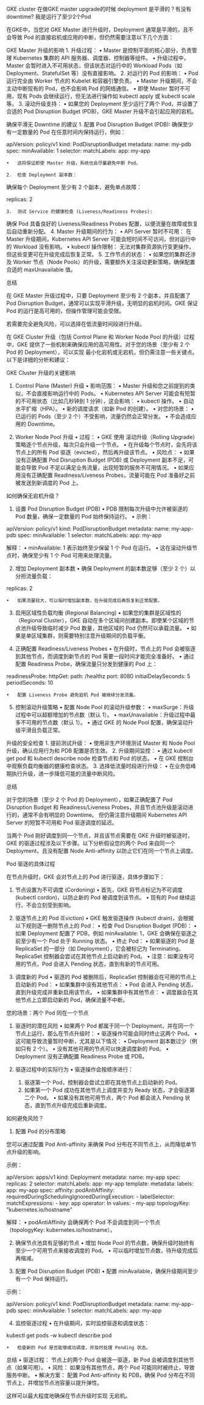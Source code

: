 GKE  cluster 在做GKE  master upgrade的时候 deployment 是平滑的？有没有downtime? 我是运行了至少2个Pod 


在GKE中，当您对 GKE Master 进行升级时，Deployment 通常是平滑的，且不会导致 Pod 的直接宕机或应用的中断，但仍然需要注意以下几个方面：

GKE Master 升级的影响
	1.	升级过程：
	•	Master 是控制平面的核心部分，负责管理 Kubernetes 集群的 API 服务器、调度器、控制器等组件。
	•	升级过程中，Master 会暂时进入不可用状态，但该状态对运行中的 Workload Pods（如 Deployment、StatefulSet 等）没有直接影响。
	2.	对运行的 Pod 的影响：
	•	Pod 运行完全由 Worker 节点的 Kubelet 和容器引擎负责。
	•	Master 升级期间，不会主动中断现有的 Pod，也不会影响 Pod 的网络通信。
	•	即使 Master 暂时不可用，现有 Pods 会继续运行，但无法进行操作如 kubectl apply 或 kubectl scale 等。
	3.	滚动升级支持：
	•	如果您的 Deployment 至少运行了两个 Pod，并设置了合适的 Pod Disruption Budget (PDB)，GKE Master 升级不会引起应用的宕机。

确保平滑无 Downtime 的建议
	1.	配置 Pod Disruption Budget (PDB):
确保至少有一定数量的 Pod 在任意时间内保持运行，例如：

apiVersion: policy/v1
kind: PodDisruptionBudget
metadata:
  name: my-pdb
spec:
  minAvailable: 1
  selector:
    matchLabels:
      app: my-app

	•	这将保证即使 Master 升级，系统也会尽量避免中断 Pod。

	2.	检查 Deployment 副本数：
确保每个 Deployment 至少有 2 个副本，避免单点故障：

replicas: 2


	3.	测试 Service 的健康检查 (Liveness/Readiness Probes):
确保 Pod 具备良好的 Liveness/Readiness Probes 配置，以便流量在故障或恢复后自动重新分配。
	4.	Master 升级期间的行为：
	•	API Server 暂时不可用： 在 Master 升级期间，Kubernetes API Server 可能会短时间不可访问，但对运行中的 Workload 没有影响。
	•	kubectl 操作限制： 无法对集群资源执行变更操作，但这些变更可在升级完成后恢复正常。
	5.	工作节点的状态：
	•	如果您的集群还涉及 Worker 节点（Node Pools）的升级，需要额外关注滚动更新策略，确保配置合适的 maxUnavailable 值。

总结

在 GKE Master 升级过程中，只要 Deployment 至少有 2 个副本，并且配置了 Pod Disruption Budget，通常可以实现平滑升级，无明显的宕机时间。GKE 保证 Pod 的运行是高可用的，但操作管理可能会受限。

若需要完全避免风险，可以选择在低流量时间段进行升级。


在 GKE Cluster 升级（包括 Control Plane 和 Worker Node Pool 的升级）过程中，GKE 提供了一些机制来确保应用的高可用性。对于您的场景（至少有 2 个 Pod 的 Deployment），可以实现 最小化宕机或无宕机，但仍需注意一些关键点。以下是详细的分析和建议：

GKE Cluster 升级的关键影响

1. Control Plane (Master) 升级
	•	影响范围：
	•	Master 升级和您之前提到的类似，不会直接影响运行中的 Pods。
	•	Kubernetes API Server 可能会有短暂的不可用状态（比如几秒钟到 1 分钟），这会影响：
	•	kubectl 操作。
	•	自动水平扩缩（HPA）。
	•	新的调度请求（如新 Pod 的创建）。
	•	对您的场景：
	•	已运行的 Pods（至少 2 个）不受影响，流量仍然会正常分发。
	•	不会造成应用的 Downtime。

2. Worker Node Pool 升级
	•	过程：
	•	GKE 使用 滚动升级（Rolling Upgrade）策略逐个节点升级，每次只会升级一个节点。
	•	在升级每个节点时，会先将该节点上的所有 Pod 驱逐（evicted），然后再升级该节点。
	•	风险点：
	•	如果没有正确配置 Pod Disruption Budget (PDB) 或 Deployment 副本不足，可能会导致 Pod 不足以满足业务流量，出现短暂的服务不可用情况。
	•	如果应用没有正确配置 Readiness/Liveness Probes，流量可能在 Pod 准备好之前被发送到新调度的 Pod 上。

如何确保无宕机升级？

1. 设置 Pod Disruption Budget (PDB)
	•	PDB 限制每次升级中允许被驱逐的 Pod 数量，确保一定数量的 Pod 始终保持运行。
	•	示例：

apiVersion: policy/v1
kind: PodDisruptionBudget
metadata:
  name: my-app-pdb
spec:
  minAvailable: 1
  selector:
    matchLabels:
      app: my-app

解释：
	•	minAvailable: 1 表示始终至少保留 1 个 Pod 在运行。
	•	这在滚动升级节点时，确保至少有 1 个 Pod 可用来处理流量。

2. 增加 Deployment 副本数
	•	确保 Deployment 的副本数足够（至少 2 个）以分担流量负载：

replicas: 2


	•	如果流量较大，可以临时增加副本数，在升级完成后再恢复到正常配置。

3. 启用区域性负载均衡 (Regional Balancing)
	•	如果您的集群是区域性的（Regional Cluster），GKE 自动在多个区域间创建副本。即使某个区域的节点池升级导致临时减少 Pod 数量，其他区域的 Pod 仍然可以承载流量。
	•	如果是单区域集群，则需要特别注意升级期间的负载平衡。

4. 正确配置 Readiness/Liveness Probes
	•	在升级时，节点上的 Pod 会被驱逐到其他节点，而调度到新节点的 Pod 需要一段时间才能完全准备好。
	•	通过配置 Readiness Probe，确保流量只分发到健康的 Pod 上：

readinessProbe:
  httpGet:
    path: /healthz
    port: 8080
  initialDelaySeconds: 5
  periodSeconds: 10


	•	配置 Liveness Probe 避免宕机 Pod 被继续分发流量。

5. 控制滚动升级策略
	•	配置 Node Pool 的滚动升级参数：
	•	maxSurge：升级过程中可以超额增加的节点数（默认 1）。
	•	maxUnavailable：升级过程中最多不可用的节点数（默认 1）。
	•	通过 GKE 的 Node Pool 配置，确保滚动升级平滑且负载正常。

升级的安全检查
	1.	提前测试升级：
	•	使用非生产环境测试 Master 和 Node Pool 升级，确认应用行为和 PDB 配置是否生效。
	2.	升级期间监控：
	•	通过 kubectl get pod 和 kubectl describe node 检查节点和 Pod 的状态。
	•	在 GKE 控制台中观察负载均衡器的健康检查状态。
	3.	选择低流量时段进行升级：
	•	在业务低峰期执行升级，进一步降低可能的流量中断风险。

总结

对于您的场景（至少 2 个 Pod 的 Deployment），如果正确配置了 Pod Disruption Budget 和 Readiness/Liveness Probes，并且节点池升级是滚动进行的，通常不会有明显的 Downtime。
但仍需注意升级期间 Kubernetes API Server 的短暂不可用和 Pod 驱逐调度的延迟。


当两个 Pod 刚好调度到同一个节点，并且该节点需要在 GKE 升级时被驱逐时，GKE 的驱逐过程涉及以下步骤。以下分析假设您的两个 Pod 来自同一个 Deployment，且没有配置 Node Anti-affinity 以防止它们在同一个节点上调度。

Pod 驱逐的具体过程

在节点升级时，GKE 会对节点上的 Pod 进行驱逐，具体步骤如下：

1. 节点设置为不可调度 (Cordoning)
	•	首先，GKE 将节点标记为不可调度 (kubectl cordon)，以防止新的 Pod 被调度到该节点。
	•	现有的 Pod 继续运行，不会立刻受到影响。

2. 驱逐节点上的 Pod (Eviction)
	•	GKE 触发驱逐操作 (kubectl drain)，会根据以下规则逐一删除节点上的 Pod：
	•	检查 Pod Disruption Budget (PDB)：
	•	如果 Deployment 配置了 PDB，例如 minAvailable: 1，GKE 会确保在驱逐之前至少有一个 Pod 处于 Running 状态。
	•	终止 Pod：
	•	如果驱逐的 Pod 是 ReplicaSet 的一部分（如 Deployment），它会被标记为 Terminating，ReplicaSet 控制器会尝试在其他节点上启动新的 Pod。
	•	注意：如果没有可用的节点，Pod 会进入 Pending 状态，直到有新的节点可用。

3. 调度新的 Pod
	•	驱逐的 Pod 被删除后，ReplicaSet 控制器会在可用的节点上启动新的 Pod：
	•	如果集群中没有其他节点：
	•	Pod 会进入 Pending 状态，直到升级完成并重新启用该节点。
	•	如果集群中有其他节点：
	•	调度器会在其他节点上立即启动新的 Pod，确保流量不中断。

您的场景：两个 Pod 同在一个节点

1. 驱逐时的潜在风险
	•	如果两个 Pod 都属于同一个 Deployment，并在同一个节点上运行，那么在节点升级时：
	•	驱逐操作可能会同时终止这两个 Pod。
	•	这可能导致流量暂时中断，尤其是以下情况：
	•	Deployment 副本数过少（例如只有 2 个）。
	•	没有其他可用的节点可以快速调度新的 Pod。
	•	Deployment 没有正确配置 Readiness Probe 或 PDB。

2. 驱逐过程中的实际行为
	•	驱逐操作会按顺序进行：
	1.	驱逐第一个 Pod，控制器会尝试立即在其他节点上启动新的 Pod。
	2.	如果第一个 Pod 成功在其他节点上调度并变为 Ready 状态，才会驱逐第二个 Pod。
	•	如果没有其他可用节点，两个 Pod 都会进入 Pending 状态，直到节点升级完成后重新调度。

如何避免风险？

1. 配置 Pod 的分布策略

您可以通过配置 Pod Anti-affinity 来确保 Pod 分布在不同节点上，从而降低单节点升级的影响。

示例：

apiVersion: apps/v1
kind: Deployment
metadata:
  name: my-app
spec:
  replicas: 2
  selector:
    matchLabels:
      app: my-app
  template:
    metadata:
      labels:
        app: my-app
    spec:
      affinity:
        podAntiAffinity:
          requiredDuringSchedulingIgnoredDuringExecution:
            - labelSelector:
                matchExpressions:
                  - key: app
                    operator: In
                    values:
                      - my-app
              topologyKey: "kubernetes.io/hostname"

解释：
	•	podAntiAffinity 会确保两个 Pod 不会调度到同一个节点（topologyKey: kubernetes.io/hostname）。

2. 确保节点池具有足够的节点
	•	增加 Node Pool 的节点数，确保升级时始终有至少一个可用节点来接收调度的 Pod。
	•	可以临时增加节点数，待升级完成后再缩减。

3. 配置 Pod Disruption Budget (PDB)
	•	配置 minAvailable，确保升级期间至少有一个 Pod 保持运行。

示例：

apiVersion: policy/v1
kind: PodDisruptionBudget
metadata:
  name: my-app-pdb
spec:
  minAvailable: 1
  selector:
    matchLabels:
      app: my-app

4. 监控驱逐过程
	•	在升级期间，实时监控驱逐和调度状态：

kubectl get pods -w
kubectl describe pod <pod-name>


	•	检查新的 Pod 是否能够成功调度，并及时处理 Pending 状态。

总结
	•	驱逐过程： 节点上的两个 Pod 会被逐一驱逐，新 Pod 会被调度到其他节点（如果可用）。
	•	风险： 如果没有其他节点，两个 Pod 可能同时被终止，导致服务中断。
	•	解决方案： 配置 Pod Anti-affinity 和 PDB，确保 Pod 分布在不同节点上，并增加节点池容量以提升弹性。

这样可以最大程度地确保在节点升级时实现 无宕机。